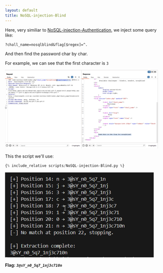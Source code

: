 ```yaml
---
layout: default
title: NoSQL-injection-Blind
---
```


Here, very similiar to [NoSQL-injection-Authentication](./NoSQL-injection-Authentication.md), we inject some query like:
```
?chall_name=nosqlblind&flag[$regex]=^.
```
And then find the password char by char.

For example, we can see that the first character is `3`

![first char](./images/NoSQL-injection-Blind_first_char.png)

This the script we'll use:

```py
{% include_relative scripts/NoSQL-injection-Blind.py %}
```

![FINAL](./images/NoSQL-injection-Blind_FINAL.png)

**Flag:** **_`3@sY_n0_5q7_1nj3c710n`_**